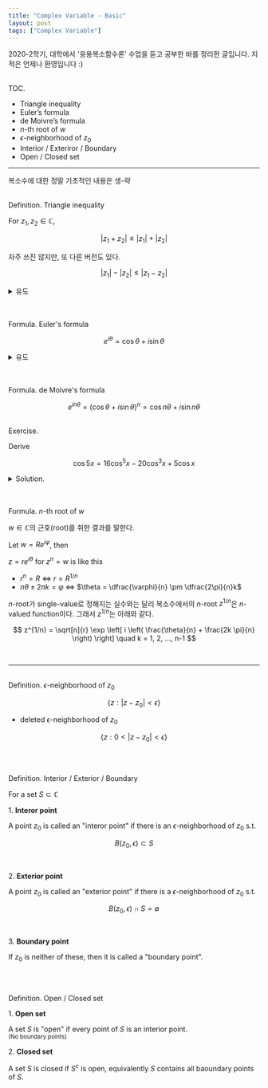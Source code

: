 ```yaml
---
title: "Complex Variable - Basic"
layout: post
tags: ["Complex Variable"]
---
```



2020-2학기, 대학에서 '응용복소함수론' 수업을 듣고 공부한 바를 정리한 글입니다. 지적은 언제나 환영입니다 :)

<br><span class="statement-title">TOC.</span><br>

- Triangle inequality
- Euler’s formula
- de Moivre’s formula
- $n$-th root of $w$
- $\epsilon$-neighborhood of $z_0$
- Interior / Exteriror / Boundary
- Open / Closed set


<hr>

복소수에 대한 정말 기초적인 내용은 생-략

<br><span class="statement-title">Definition.</span> Triangle inequality<br>

<div class="statement" markdown="1">

For $z_1, z_2 \in \mathbb{C}$,

$$
\left| z_1 + z_2 \right| \le \left| z_1 \right| + \left| z_2 \right|
$$

자주 쓰진 않지만, 또 다른 버전도 있다.

$$
\left| z_1 \right| - \left| z_2 \right| \le \left| z_1 - z_2 \right|
$$

<details markdown="1">
<summary>유도</summary>

$$
\begin{aligned}
    \left| (z_1 - z_2) + z_2 \right| &\le \left| z_1 - z_2\right| + \left| z_2 \right| \\
    \left| z_1 \right| - \left| z_2 \right| &\le \left| z_1 - z_2\right|
\end{aligned}
$$

</details>

</div>

<br>

<br><span class="statement-title">Formula.</span> Euler's formula<br>

<div class="statement" markdown="1">

$$
e^{i \theta} = \cos \theta + i \sin \theta
$$

<details markdown="1">
<summary>유도</summary>

$e^x$를 테일러 전개하면 아래와 같다.

$$
e^x = 1 + x + \frac{x^2}{2!} + \frac{x^3}{3!} + \cdots \frac{x^n}{n!} + \cdots
$$

이때 $x$에 $i\theta$를 대입하면,

$$
e^{i\theta} = 1 + i\theta + \frac{(-1)\theta^2}{2!} + \frac{i \theta^3}{3!} + \frac{\theta^4}{4!} + \cdots + 
$$

위의 식에서 홀수-번째 텀만 모은 것이 $\cos \theta$이고, 짝수-번재 텀만 모은 것이 $i \sin \theta$가 된다. $\blacksquare$

</details>

</div>

<br>

<br><span class="statement-title">Formula.</span> de Moivre's formula<br>

<div class="statement" markdown="1">

$$
e^{in\theta} = (\cos \theta + i \sin \theta)^n = \cos n\theta + i \sin n\theta 
$$

</div>

<br><span class="statement-title">Exercise.</span><br>

<div class="math-statement" markdown="1">

Derive

$$
\cos 5x = 16 \cos^5 x - 20 \cos^3 x + 5 \cos x
$$

</div>

<details markdown="1">
<summary>Solution.</summary>

de Moivre's formula를 사용한다.

$$
(\cos x + i \sin x)^5 = \cos 5x + i \sin 5x
$$

따라서

$$
\cos 5x = \textrm{Re} \left( (\cos x + i \sin x)^5 \right) \\
$$

$$
\begin{aligned}
(\cos x + i \sin x)^5 &= \left((\cos x + i \sin x)^2\right)^2 (\cos x + i \sin x) \\
&= \left(\cos^2 x + 2i \cos x \sin x - \sin^2 x \right)^2 (\cos x + i \sin x) \\
&= (\cos^4 x + 4i \cos^3 x \sin x - 6 \cos^2 x \sin^2 x - 4i \cos x \sin^3 x + \sin^4 x)(\cos x + i \sin x) \\
&= (\textrm{take only real part}) \quad \cos^5 x - 10 \cos^3 x \sin^2 x + 5 \cos x \sin^4 x \\
&= \cos^5 x - 10 \cos^3 x (1-\cos^2 x) + 5 \cos x (1-\cos^2 x)^2 \\
&= 16 \cos^5 x - 20 \cos^3 x + 5 \cos x
\end{aligned}
$$

$\blacksquare$

</details>


<br>

<br><span class="statement-title">Formula.</span> $n$-th root of $w$<br>

<div class="statement" markdown="1">

$w \in \mathbb{C}$의 근호(root)를 취한 결과를 말한다.

Let $w = R e^{i \varphi}$, then

$z = r e^{i\theta}$ for $z^n = w$ is like this

- $r^n = R$ $\iff$ $r = R^{1/n}$
- $n\theta \pm 2\pi k = \varphi$ $\iff$ $\theta = \dfrac{\varphi}{n} \pm \dfrac{2\pi}{n}k$

</div>

$n$-root가 single-value로 정해지는 실수와는 달리 복소수에서의 $n$-root $z^{1/n}$은 $n$-valued function이다. 그래서 $z^{1/n}$는 아래와 같다.

$$
z^{1/n} = \sqrt[n]{r} \exp \left[ i \left( \frac{\theta}{n} + \frac{2k \pi}{n} \right) \right] \quad k = 1, 2, ..., n-1
$$

<br>
<hr>

<br><span class="statement-title">Definition.</span> $\epsilon$-neighborhood of $z_0$<br>

<div class="statement" markdown="1">

$$
\left\{ z : \left| z - z_0 \right| < \epsilon \right\}
$$

- deleted $\epsilon$-neighborhood of $z_0$

$$
\left\{ z : 0 < \left| z - z_0 \right| < \epsilon \right\}
$$

</div>

<br>

<br><span class="statement-title">Definition.</span> Interior / Exterior / Boundary <br>

<div class="statement" markdown="1">

For a set $S \subset \mathbb{C}$

1\. **Interor point**

A point $z_0$ is called an "interor point" if there is an $\epsilon$-neighborhood of $z_0$ s.t.

$$
B(z_0, \epsilon) \subset S
$$

<br>

2\. **Exterior point**

A point $z_0$ is called an "exterior point" if there is a $\epsilon$-neighborhood of $z_0$ s.t.

$$
B(z_0, \epsilon) \cap S = \emptyset
$$

<br>

3\. **Boundary point**

If $z_0$ is neither of these, then it is called a "boundary point".

</div>

<br>

<br><span class="statement-title">Definition.</span> Open / Closed set <br>

<div class="statement" markdown="1">

1\. **Open set**

A set $S$ is "open" if every point of $S$ is an interior point.<br>
<small>(No boundary points)</small>


2\. **Closed set**

A set $S$ is closed if $S^c$ is open, equivalently $S$ contains all baoundary points of $S$.

</div>
